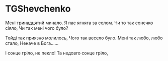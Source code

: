 # TGShevchenko

Мені тринадцятий минало.
Я пас ягнята за селом.
Чи то так сонечко сіяло,
Чи так мені чого було?

Тойді так приязно молилось,
Чого так весело було.
Мені так любо, любо стало,
Неначе в Бога......

І сонце гріло, не пекло!
Та недовго сонце гріло,